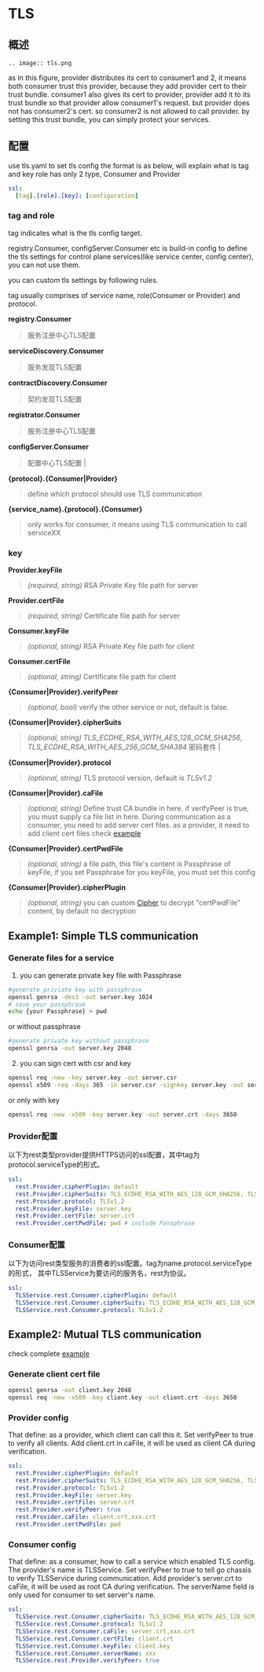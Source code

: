 # TLS
## 概述
```eval_rst
.. image:: tls.png
```
as in this figure, provider distributes its cert to consumer1 and 2,
it means both consumer trust this provider, because they add provider cert to their trust bundle.
consumer1 also gives its cert to provider,
provider add it to its trust bundle so that provider allow consumer1's request.
but provider does not has consumer2's cert. so consumer2 is not allowed to call provider.
by setting this trust bundle, you can simply protect your services.
## 配置

use tls.yaml to set tls config
the format is as below, will explain what is tag and key
role has only 2 type, Consumer and Provider
```yaml
ssl:
  [tag].[role].[key]: [configuration]
```

### tag and role
tag indicates what is the tls config target.

registry.Consumer, configServer.Consumer etc is build-in config to define the tls settings for
control plane services(like service center, config center), you can not use them.

you can custom tls settings by following rules.

tag usually comprises of service name, role(Consumer or Provider) and protocol.

**registry.Consumer**
> 服务注册中心TLS配置

**serviceDiscovery.Consumer**
> 服务发现TLS配置

**contractDiscovery.Consumer**
> 契约发现TLS配置

**registrator.Consumer**
> 服务注册中心TLS配置

**configServer.Consumer**
>配置中心TLS配置                                     |



**{protocol}.{Consumer|Provider}**
>define which protocol should use TLS communication

**{service_name}.{protocol}.{Consumer}**
>only works for consumer, it means using TLS communication to call serviceXX

###  key



**Provider.keyFile**
> *(required, string)* RSA Private Key file path for server

**Provider.certFile**
> *(required, string)* Certificate file path for server

**Consumer.keyFile**
> *(optional, string)* RSA Private Key file path for client

**Consumer.certFile**
> *(optional, string)* Certificate file path for client

**{Consumer|Provider}.verifyPeer**
>*(optional, bool)*
verify the other service or not, default is false.

**{Consumer|Provider}.cipherSuits**
> *(optional, string)* *TLS\_ECDHE\_RSA\_WITH\_AES\_128\_GCM\_SHA256*, *TLS\_ECDHE\_RSA\_WITH\_AES\_256\_GCM\_SHA384*
> 密码套件                           |

**{Consumer|Provider}.protocol**
> *(optional, string)* TLS protocol version, default is *TLSv1.2*

**{Consumer|Provider}.caFile**
> *(optional, string)* Define trust CA bundle in here. if verifyPeer is true,
you must supply ca file list in here.
During communication as a consumer, you need to add server cert files.
as a provider, it need to add client cert files
check [example](https://github.com/go-chassis/go-chassis-examples/tree/master/mutualtls)



**{Consumer|Provider}.certPwdFile**
> *(optional, string)* a file path, this file's content is Passphrase of keyFile,
if you set Passphrase for you keyFile, you must set this config

**{Consumer|Provider}.cipherPlugin**
> *(optional, string)* you can custom
[Cipher](https://go-chassis.readthedocs.io/dev-guides/how-to-write-cipher.html)
to decrypt "certPwdFile" content, by default no decryption

## Example1: Simple TLS communication

### Generate files for a service
1. you can generate private key file with Passphrase
```bash
#generate priviate key with passphrase
openssl genrsa -des3 -out server.key 1024
# save your passphrase
echo {your Passphrase} > pwd
```
or without passphrase
```bash
#generate private key without passphrase
openssl genrsa -out server.key 2048
```

2. you can sign cert with csr and key
```bash
openssl req -new -key server.key -out server.csr
openssl x509 -req -days 365 -in server.csr -signkey server.key -out server.crt

```
or only with key
```bash
openssl req -new -x509 -key server.key -out server.crt -days 3650
```
### Provider配置

以下为rest类型provider提供HTTPS访问的ssl配置，其中tag为protocol.serviceType的形式。

```yaml
ssl:
  rest.Provider.cipherPlugin: default
  rest.Provider.cipherSuits: TLS_ECDHE_RSA_WITH_AES_128_GCM_SHA256, TLS_ECDHE_RSA_WITH_AES_256_GCM_SHA384
  rest.Provider.protocol: TLSv1.2
  rest.Provider.keyFile: server.key
  rest.Provider.certFile: server.crt
  rest.Provider.certPwdFile: pwd # include Passphrase
```

### Consumer配置

以下为访问rest类型服务的消费者的ssl配置。tag为name.protocol.serviceType的形式，
其中TLSService为要访问的服务名，rest为协议。


```yaml
ssl:
  TLSService.rest.Consumer.cipherPlugin: default
  TLSService.rest.Consumer.cipherSuits: TLS_ECDHE_RSA_WITH_AES_128_GCM_SHA256, TLS_ECDHE_RSA_WITH_AES_256_GCM_SHA384
  TLSService.rest.Consumer.protocol: TLSv1.2
```

## Example2: Mutual TLS communication
check complete [example](https://github.com/go-chassis/go-chassis-examples/tree/master/mutualtls)
### Generate client cert file
```bash
openssl genrsa -out client.key 2048
openssl req -new -x509 -key client.key -out client.crt -days 3650

```

### Provider config
That define: as a provider, which client can call this it.
Set verifyPeer to true to verify all clients.
Add client.crt in caFile, it will be used as client CA during verification.
```yaml
ssl:
  rest.Provider.cipherPlugin: default
  rest.Provider.cipherSuits: TLS_ECDHE_RSA_WITH_AES_128_GCM_SHA256, TLS_ECDHE_RSA_WITH_AES_256_GCM_SHA384
  rest.Provider.protocol: TLSv1.2
  rest.Provider.keyFile: server.key
  rest.Provider.certFile: server.crt
  rest.Provider.verifyPeer: true
  rest.Provider.caFile: client.crt,xxx.crt
  rest.Provider.certPwdFile: pwd
```

### Consumer config
That define: as a consumer, how to call a service which enabled TLS config.
The provider's name is TLSService.
Set verifyPeer to true to tell go chassis to verify TLSService during communication.
Add provider's server.crt to caFile, it will be used as root CA during verification.
The serverName field is only used for consumer to set server's name.
```yaml
ssl:
  TLSService.rest.Consumer.cipherSuits: TLS_ECDHE_RSA_WITH_AES_128_GCM_SHA256, TLS_ECDHE_RSA_WITH_AES_256_GCM_SHA384
  TLSService.rest.Consumer.protocol: TLSv1.2
  TLSService.rest.Consumer.caFile: server.crt,xxx.crt
  TLSService.rest.Consumer.certFile: client.crt
  TLSService.rest.Consumer.keyFile: client.key
  TLSService.rest.Consumer.serverName: xxx
  TLSService.rest.Provider.verifyPeer: true
```